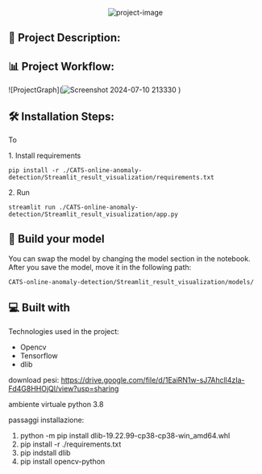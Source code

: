 <p align="center"><img src="https://socialify.git.ci/SimArgentino/Neural-Network-Based-Lip-Reading-Performance-Evaluation-and-Live-Testing/image?font=KoHo&language=1&name=1&pattern=Circuit%20Board&theme=Light" alt="project-image"></p>

<h2>📜 Project Description:</h2>


<h2>📊 Project Workflow: </h2>
  
  ![ProjectGraph](![Screenshot 2024-07-10 213330](https://github.com/SimArgentino/Neural-Network-Based-Lip-Reading-Performance-Evaluation-and-Live-Testing/assets/93777986/7fdea7e0-d326-4cf1-85bb-6d957a5ef179)
)



<h2>🛠️ Installation Steps:</h2>
<p>To </p>

<p>1. Install requirements</p>

```
pip install -r ./CATS-online-anomaly-detection/Streamlit_result_visualization/requirements.txt
```

<p>2. Run</p>

```
streamlit run ./CATS-online-anomaly-detection/Streamlit_result_visualization/app.py
```

<h2>🫵 Build your model </h2>
You can swap the model by changing the model section in the notebook.
After you save the model, move it in the following path:    

```
CATS-online-anomaly-detection/Streamlit_result_visualization/models/
```

<h2>💻 Built with</h2>

Technologies used in the project:

*   Opencv
*   Tensorflow
*   dlib








download pesi: https://drive.google.com/file/d/1EaiRN1w-sJ7Ahcll4zIa-Fd4G8HHOjQl/view?usp=sharing

ambiente virtuale python 3.8

passaggi installazione:
1. python -m pip install dlib-19.22.99-cp38-cp38-win_amd64.whl
2. pip install -r ./requirements.txt
3. pip indstall dlib
4. pip install opencv-python
